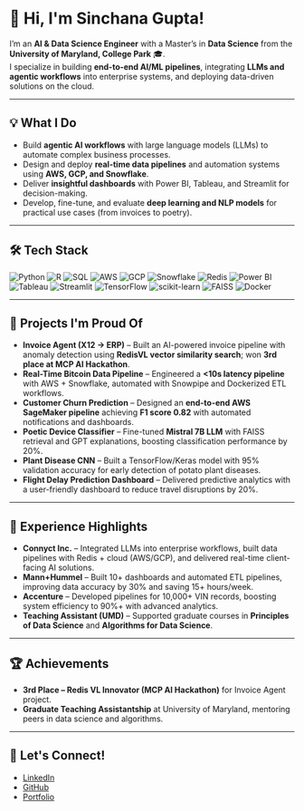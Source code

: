 # 🚀 Hi, I'm Sinchana Gupta!

I’m an **AI & Data Science Engineer** with a Master’s in **Data Science** from the **University of Maryland, College Park** 🎓.  
I specialize in building **end-to-end AI/ML pipelines**, integrating **LLMs and agentic workflows** into enterprise systems, and deploying data-driven solutions on the cloud.

---

## 💡 What I Do

- Build **agentic AI workflows** with large language models (LLMs) to automate complex business processes.  
- Design and deploy **real-time data pipelines** and automation systems using **AWS, GCP, and Snowflake**.  
- Deliver **insightful dashboards** with Power BI, Tableau, and Streamlit for decision-making.  
- Develop, fine-tune, and evaluate **deep learning and NLP models** for practical use cases (from invoices to poetry).  

---

## 🛠️ Tech Stack

![Python](https://img.shields.io/badge/Python-3670A0?style=for-the-badge&logo=python&logoColor=white)
![R](https://img.shields.io/badge/R-276DC3?style=for-the-badge&logo=r&logoColor=white)
![SQL](https://img.shields.io/badge/SQL-FFCC00?style=for-the-badge&logo=postgresql&logoColor=white)
![AWS](https://img.shields.io/badge/AWS-FF9900?style=for-the-badge&logo=amazon-aws&logoColor=white)
![GCP](https://img.shields.io/badge/GCP-4285F4?style=for-the-badge&logo=google-cloud&logoColor=white)
![Snowflake](https://img.shields.io/badge/Snowflake-29B5E8?style=for-the-badge&logo=snowflake&logoColor=white)
![Redis](https://img.shields.io/badge/Redis-DC382D?style=for-the-badge&logo=redis&logoColor=white)
![Power BI](https://img.shields.io/badge/PowerBI-F2C811?style=for-the-badge&logo=powerbi&logoColor=white)
![Tableau](https://img.shields.io/badge/Tableau-E97627?style=for-the-badge&logo=tableau&logoColor=white)
![Streamlit](https://img.shields.io/badge/Streamlit-FF4B4B?style=for-the-badge&logo=streamlit&logoColor=white)
![TensorFlow](https://img.shields.io/badge/TensorFlow-FF6F00?style=for-the-badge&logo=tensorflow&logoColor=white)
![scikit-learn](https://img.shields.io/badge/scikit--learn-F7931E?style=for-the-badge&logo=scikit-learn&logoColor=white)
![FAISS](https://img.shields.io/badge/FAISS-009688?style=for-the-badge)
![Docker](https://img.shields.io/badge/Docker-2496ED?style=for-the-badge&logo=docker&logoColor=white)

---

## 🌟 Projects I'm Proud Of

- **Invoice Agent (X12 → ERP)** – Built an AI-powered invoice pipeline with anomaly detection using **RedisVL vector similarity search**; won **3rd place at MCP AI Hackathon**.  
- **Real-Time Bitcoin Data Pipeline** – Engineered a **<10s latency pipeline** with AWS + Snowflake, automated with Snowpipe and Dockerized ETL workflows.  
- **Customer Churn Prediction** – Designed an **end-to-end AWS SageMaker pipeline** achieving **F1 score 0.82** with automated notifications and dashboards.  
- **Poetic Device Classifier** – Fine-tuned **Mistral 7B LLM** with FAISS retrieval and GPT explanations, boosting classification performance by 20%.  
- **Plant Disease CNN** – Built a TensorFlow/Keras model with 95% validation accuracy for early detection of potato plant diseases.  
- **Flight Delay Prediction Dashboard** – Delivered predictive analytics with a user-friendly dashboard to reduce travel disruptions by 20%.  

---

## 💼 Experience Highlights

- **Connyct Inc.** – Integrated LLMs into enterprise workflows, built data pipelines with Redis + cloud (AWS/GCP), and delivered real-time client-facing AI solutions.  
- **Mann+Hummel** – Built 10+ dashboards and automated ETL pipelines, improving data accuracy by 30% and saving 15+ hours/week.  
- **Accenture** – Developed pipelines for 10,000+ VIN records, boosting system efficiency to 90%+ with advanced analytics.  
- **Teaching Assistant (UMD)** – Supported graduate courses in **Principles of Data Science** and **Algorithms for Data Science**.  

---

## 🏆 Achievements

- **3rd Place – Redis VL Innovator (MCP AI Hackathon)** for Invoice Agent project.  
- **Graduate Teaching Assistantship** at University of Maryland, mentoring peers in data science and algorithms.  

---

## 🔗 Let's Connect!

- [LinkedIn](https://www.linkedin.com/in/sinchanagv/)  
- [GitHub](https://github.com/sinchanagv24)  
- [Portfolio](https://sinchanagv24.github.io/)  
